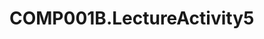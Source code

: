 # COMP001B.LectureActivity5
<!-- 
Author: Matthew Tan
Purpose: This is the 5th Lecture Activity using Typography with CSS to format an HTML document, with a page from Wikipedia as content examples.
The page used for this activity will be https://en.wikipedia.org/wiki/Music_of_Indonesia